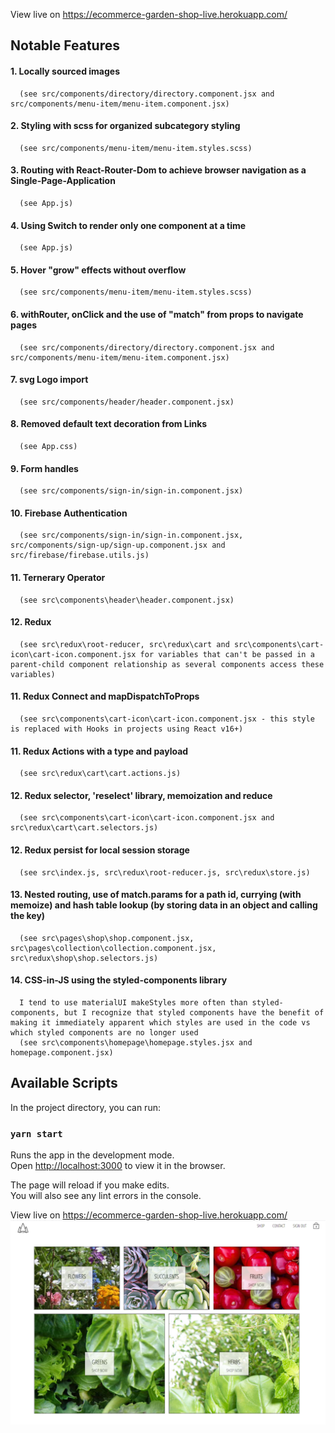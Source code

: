 View live on https://ecommerce-garden-shop-live.herokuapp.com/

## Notable Features

#### 1. Locally sourced images

      (see src/components/directory/directory.component.jsx and src/components/menu-item/menu-item.component.jsx)
#### 2. Styling with scss for organized subcategory styling

      (see src/components/menu-item/menu-item.styles.scss)
#### 3. Routing with React-Router-Dom to achieve browser navigation as a Single-Page-Application

      (see App.js)
#### 4. Using Switch to render only one component at a time

      (see App.js)
#### 5. Hover "grow" effects without overflow

      (see src/components/menu-item/menu-item.styles.scss)
#### 6. withRouter, onClick and the use of "match" from props to navigate pages 

      (see src/components/directory/directory.component.jsx and src/components/menu-item/menu-item.component.jsx)
#### 7. svg Logo import

      (see src/components/header/header.component.jsx)

#### 8. Removed default text decoration from Links

      (see App.css)

#### 9. Form handles

      (see src/components/sign-in/sign-in.component.jsx)

#### 10. Firebase Authentication

      (see src/components/sign-in/sign-in.component.jsx,  src/components/sign-up/sign-up.component.jsx and src/firebase/firebase.utils.js)

#### 11. Ternerary Operator

      (see src\components\header\header.component.jsx)

#### 12. Redux

      (see src\redux\root-reducer, src\redux\cart and src\components\cart-icon\cart-icon.component.jsx for variables that can't be passed in a parent-child component relationship as several components access these variables)

#### 11. Redux Connect and mapDispatchToProps

      (see src\components\cart-icon\cart-icon.component.jsx - this style is replaced with Hooks in projects using React v16+)

#### 11. Redux Actions with a type and payload

      (see src\redux\cart\cart.actions.js)
      
#### 12. Redux selector, 'reselect' library, memoization and reduce

      (see src\components\cart-icon\cart-icon.component.jsx and src\redux\cart\cart.selectors.js)

#### 12. Redux persist for local session storage

      (see src\index.js, src\redux\root-reducer.js, src\redux\store.js)
      
#### 13. Nested routing, use of match.params for a path id, currying (with memoize) and hash table lookup (by storing data in an object and calling the key)

      (see src\pages\shop\shop.component.jsx, src\pages\collection\collection.component.jsx, src\redux\shop\shop.selectors.js)

#### 14. CSS-in-JS using the styled-components library

      I tend to use materialUI makeStyles more often than styled-components, but I recognize that styled components have the benefit of making it immediately apparent which styles are used in the code vs which styled components are no longer used
      (see src\components\homepage\homepage.styles.jsx and homepage.component.jsx)

## Available Scripts

In the project directory, you can run:

### `yarn start`

Runs the app in the development mode.<br />
Open [http://localhost:3000](http://localhost:3000) to view it in the browser.

The page will reload if you make edits.<br />
You will also see any lint errors in the console.

View live on https://ecommerce-garden-shop-live.herokuapp.com/
<img src="https://github.com/serena-ramley/ecommerce/blob/master/app-preview.png" width="1000px" />
